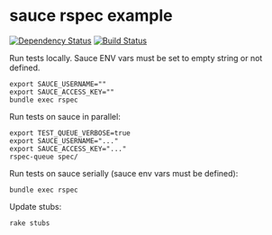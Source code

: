 # sauce rspec example

[![Dependency Status](https://gemnasium.com/bootstraponline/sauce_connect_ruby.svg?nocache)](https://gemnasium.com/bootstraponline/sauce_connect_ruby)
[![Build Status](https://travis-ci.org/bootstraponline/sauce_connect_ruby.svg?branch=master)](https://travis-ci.org/bootstraponline/sauce_connect_ruby/builds)

Run tests locally. Sauce ENV vars must be set to empty string or not defined.

```
export SAUCE_USERNAME=""
export SAUCE_ACCESS_KEY=""
bundle exec rspec
```

Run tests on sauce in parallel:

```
export TEST_QUEUE_VERBOSE=true
export SAUCE_USERNAME="..."
export SAUCE_ACCESS_KEY="..."
rspec-queue spec/
```

Run tests on sauce serially (sauce env vars must be defined):

`bundle exec rspec`

Update stubs:

```
rake stubs
```
